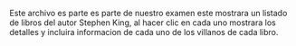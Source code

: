 Este archivo es parte es parte de nuestro examen este mostrara un listado de libros del autor Stephen King, al hacer clic en cada uno mostrara los detalles y incluira informacion de cada uno de los villanos de cada libro.
